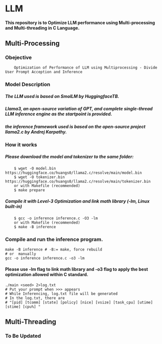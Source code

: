 # LLM

#### This repository is to Optimize LLM performance using Multi-processing and Multi-threading in C Language.

## Multi-Processing

### Obejective

        Optimization of Performance of LLM using Multiprocessing - Divide User Prompt Acception and Inference

### Model Description

##### The LLM used is based on SmolLM by HuggingfaceTB.

##### Llama3, an open-source variation of GPT, and complete single-thread LLM inference engine as the startpoint is provided.

##### the inference framework used is based on the open-source project llama2.c by Andrej Karpathy.

### How it works

##### Please download the model and tokenizer to the same folder:

        $ wget -O model.bin https://huggingface.co/huangs0/llama2.c/resolve/main/model.bin
        $ wget -O tokenizer.bin https://huggingface.co/huangs0/llama2.c/resolve/main/tokenizer.bin
        or with Makefile (recommended)
        $ make prepare

##### Compile it with Level-3 Optimization and link math library (-lm, Linux built-in)

        $ gcc -o inference inference.c -O3 -lm
        or with Makefile (recommended)
        $ make -B inference

### Compile and run the inference program.

    make -B inference # -B:= make, force rebuild
    # or  manually
    gcc -o inference inference.c -o3 -lm

#### Please use -lm flag to link math library and -o3 flag to apply the best optimization allowed within C standard.

    ./main <seed> 2>log.txt
    # Put your prompt when >>> appears
    # While Inferencing, log.txt file will be generated
    # In the log.txt, there are
    # "[pid] [tcomm] [state] [policy] [nice] [vsize] [task_cpu] [utime] [stime] [cpu%] "

## Multi-Threading

### To Be Updated
